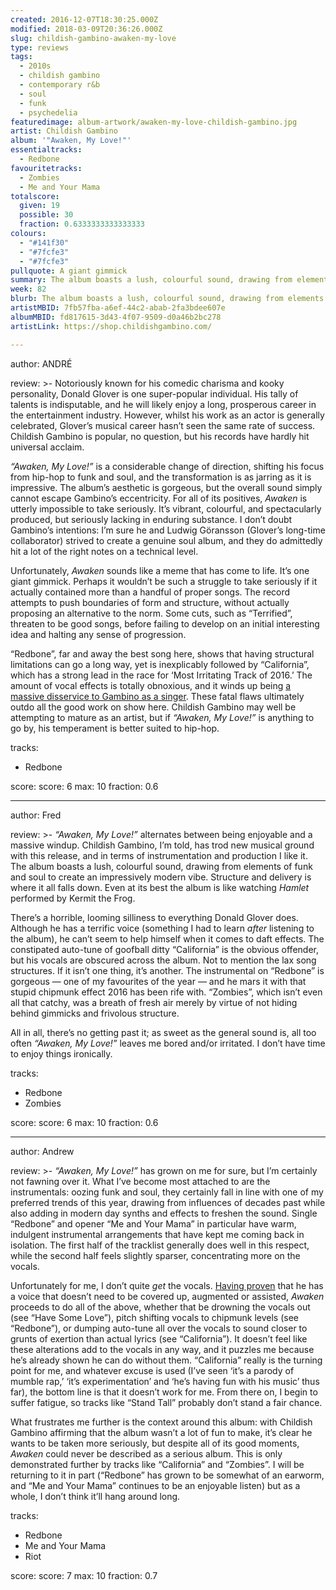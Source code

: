 ```yaml
---
created: 2016-12-07T18:30:25.000Z
modified: 2018-03-09T20:36:26.000Z
slug: childish-gambino-awaken-my-love
type: reviews
tags:
  - 2010s
  - childish gambino
  - contemporary r&b
  - soul
  - funk
  - psychedelia 
featuredimage: album-artwork/awaken-my-love-childish-gambino.jpg
artist: Childish Gambino
album: '"Awaken, My Love!"'
essentialtracks:
  - Redbone
favouritetracks:
  - Zombies
  - Me and Your Mama
totalscore:
  given: 19
  possible: 30
  fraction: 0.6333333333333333
colours:
  - "#141f30"
  - "#7fcfe3"
  - "#7fcfe3"
pullquote: A giant gimmick
summary: The album boasts a lush, colourful sound, drawing from elements of funk and soul to create an impressively modern vibe. Structure and delivery is where it all falls down. Even at its best the album is like watching Hamlet performed by Kermit the Frog.
week: 82
blurb: The album boasts a lush, colourful sound, drawing from elements of funk and soul to create an impressively modern vibe. It's just a shame it's so cartoonish.
artistMBID: 7fb57fba-a6ef-44c2-abab-2fa3bdee607e
albumMBID: fd817615-3d43-4f07-9509-d0a46b2bc278
artistLink: https://shop.childishgambino.com/

---
```


author: ANDRÉ

review: >-
  Notoriously known for his comedic charisma and kooky personality, Donald Glover is one super-popular individual. His tally of talents is indisputable, and he will likely enjoy a long, prosperous career in the entertainment industry. However, whilst his work as an actor is generally celebrated, Glover’s musical career hasn’t seen the same rate of success. Childish Gambino is popular, no question, but his records have hardly hit universal acclaim. 
  
  *“Awaken, My Love!”* is a considerable change of direction, shifting his focus from hip-hop to funk and soul, and the transformation is as jarring as it is impressive. The album’s aesthetic is gorgeous, but the overall sound simply cannot escape Gambino’s eccentricity. For all of its positives, *Awaken* is utterly impossible to take seriously. It’s vibrant, colourful, and spectacularly produced, but seriously lacking in enduring substance. I don’t doubt Gambino’s intentions: I’m sure he and Ludwig Göransson (Glover’s long-time collaborator) strived to create a genuine soul album, and they do admittedly hit a lot of the right notes on a technical level. 
  
  Unfortunately, *Awaken* sounds like a meme that has come to life. It’s one giant gimmick. Perhaps it wouldn’t be such a struggle to take seriously if it actually contained more than a handful of proper songs. The record attempts to push boundaries of form and structure, without actually proposing an alternative to the norm. Some cuts, such as “Terrified”, threaten to be good songs, before failing to develop on an initial interesting idea and halting any sense of progression. 
  
  “Redbone”, far and away the best song here, shows that having structural limitations can go a long way, yet is inexplicably followed by “California”, which has a strong lead in the race for ‘Most Irritating Track of 2016.’ The amount of vocal effects is totally obnoxious, and it winds up being [a massive disservice to Gambino as a singer](https://www.youtube.com/watch?v=UfQHEpf2q8k). These fatal flaws ultimately outdo all the good work on show here. Childish Gambino may well be attempting to mature as an artist, but if *“Awaken, My Love!”* is anything to go by, his temperament is better suited to hip-hop.

tracks:
  - Redbone

score:
  score: 6
  max: 10
  fraction: 0.6

---
author: Fred

review: >-
  *“Awaken, My Love!”* alternates between being enjoyable and a massive windup. Childish Gambino, I’m told, has trod new musical ground with this release, and in terms of instrumentation and production I like it. The album boasts a lush, colourful sound, drawing from elements of funk and soul to create an impressively modern vibe. Structure and delivery is where it all falls down. Even at its best the album is like watching *Hamlet* performed by Kermit the Frog. 
  
  There’s a horrible, looming silliness to everything Donald Glover does. Although he has a terrific voice (something I had to learn *after* listening to the album), he can’t seem to help himself when it comes to daft effects. The constipated auto-tune of goofball ditty “California” is the obvious offender, but his vocals are obscured across the album. Not to mention the lax song structures. If it isn’t one thing, it’s another. The instrumental on “Redbone” is gorgeous — one of my favourites of the year — and he mars it with that stupid chipmunk effect 2016 has been rife with. “Zombies”, which isn’t even all that catchy, was a breath of fresh air merely by virtue of not hiding behind gimmicks and frivolous structure. 
  
  All in all, there’s no getting past it; as sweet as the general sound is, all too often *“Awaken, My Love!”* leaves me bored and/or irritated. I don’t have time to enjoy things ironically.

tracks:
  - Redbone
  - ­Zombies

score:
  score: 6
  max: 10
  fraction: 0.6

---
author: Andrew

review: >-
  *“Awaken, My Love!”* has grown on me for sure, but I’m certainly not fawning over it. What I’ve become most attached to are the instrumentals: oozing funk and soul, they certainly fall in line with one of my preferred trends of this year, drawing from influences of decades past while also adding in modern day synths and effects to freshen the sound. Single “Redbone” and opener “Me and Your Mama” in particular have warm, indulgent instrumental arrangements that have kept me coming back in isolation. The first half of the tracklist generally does well in this respect, while the second half feels slightly sparser, concentrating more on the vocals. 
  
  Unfortunately for me, I don’t quite *get* the vocals. [Having proven](https://www.youtube.com/watch?v=5tBe1OUBDiw) that he has a voice that doesn’t need to be covered up, augmented or assisted, *Awaken* proceeds to do all of the above, whether that be drowning the vocals out (see “Have Some Love”), pitch shifting vocals to chipmunk levels (see “Redbone”), or dumping auto-tune all over the vocals to sound closer to grunts of exertion than actual lyrics (see “California”). It doesn’t feel like these alterations add to the vocals in any way, and it puzzles me because he’s already shown he can do without them. “California” really is the turning point for me, and whatever excuse is used (I’ve seen ‘it’s a parody of mumble rap,’ ‘it’s experimentation’ and ‘he’s having fun with his music’ thus far), the bottom line is that it doesn’t work for me. From there on, I begin to suffer fatigue, so tracks like “Stand Tall” probably don’t stand a fair chance. 
  
  What frustrates me further is the context around this album: with Childish Gambino affirming that the album wasn’t a lot of fun to make, it’s clear he wants to be taken more seriously, but despite all of its good moments, *Awaken* could never be described as a serious album. This is only demonstrated further by tracks like “California” and “Zombies”. I will be returning to it in part (“Redbone” has grown to be somewhat of an earworm, and “Me and Your Mama” continues to be an enjoyable listen) but as a whole, I don’t think it’ll hang around long.

tracks:
  - Redbone
  - ­Me and Your Mama
  - ­Riot

score:
  score: 7
  max: 10
  fraction: 0.7
